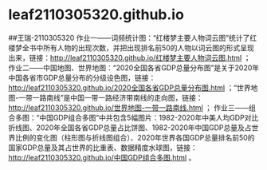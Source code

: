 # leaf2110305320.github.io
##王瑞-2110305320
作业一——词频统计图：“红楼梦主要人物词云图”统计了红楼梦全书中所有人物的出现次数，并把出现排名前50的人物以词云图的形式呈现出来，链接：http://leaf2110305320.github.io/红楼梦主要人物词云图.html ；
作业二——中国地图、世界地图：“2020全国各省GDP总量分布图”是关于2020年中国各省市GDP总量分布的分级设色图，链接：http://leaf2110305320.github.io/2020全国各省GDP总量分布图.html ；“世界地图-一带一路南线”是中国一带一路经济带南线的走向图，链接：http://leaf2110305320.github.io/世界地图-一带一路南线.html ；
作业三——组合多图：“中国GDP组合多图”中共包含5幅图片：1982-2020年中美人均GDP对比折线图、2020年全国各省GDP总量占比饼图、1982-2020年中国GDP总量及占世界比例的变化图（柱形图与折线图组合）、2020年世界各国GDP总量排名前50的国家GDP总量及其占世界的比重表、数据精度水球图，链接：http://leaf2110305320.github.io/中国GDP组合多图.html 。
